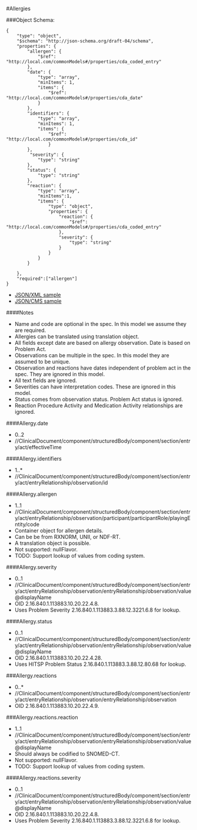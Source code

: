 #Allergies

###Object Schema:
```
{
    "type": "object",
    "$schema": "http://json-schema.org/draft-04/schema",
    "properties": {
        "allergen": {
            "$ref": "http://local.com/commonModels#/properties/cda_coded_entry"
        },
        "date": {
            "type": "array",
            "minItems": 1,
            "items": {
                "$ref": "http://local.com/commonModels#/properties/cda_date"
            }
        },
        "identifiers": {
            "type": "array",
            "minItems": 1,
            "items": {
                "$ref": "http://local.com/commonModels#/properties/cda_id"
                }
        },
         "severity": {
            "type": "string"
        },
        "status": {
            "type": "string"
        },
        "reaction": {
            "type": "array",
            "minItems":1,
            "items": {
                "type": "object",
                "properties": {
                    "reaction": {
                        "$ref": "http://local.com/commonModels#/properties/cda_coded_entry"
                    },
                    "severity": {
                        "type": "string"
                    }
                }
            }
        }
       
    },
    "required":["allergen"]
}
```

- [JSON/XML sample](samples/allergies.md)
- [JSON/CMS sample](cmssamples/allergies.md)

####Notes
- Name and code are optional in the spec.  In this model we assume they are required.
- Allergies can be translated using translation object.
- All fields except date are based on allergy observation.  Date is based on Problem Act.
- Observations can be multiple in the spec.  In this model they are assumed to be unique.
- Observation and reactions have dates independent of problem act in the spec.  They are ignored in this model.
- All text fields are ignored.
- Severities can have interpretation codes.  These are ignored in this model.
- Status comes from observation status.  Problem Act status is ignored.
- Reaction Procedure Activity and Medication Activity relationships are ignored.


####Allergy.date
- 0..2
- //ClinicalDocument/component/structuredBody/component/section/entry/act/effectiveTime

####Allergy.identifiers
- 1..*
- //ClinicalDocument/component/structuredBody/component/section/entry/act/entryRelationship/observation/id

####Allergy.allergen
- 1..1
- //ClinicalDocument/component/structuredBody/component/section/entry/act/entryRelationship/observation/participant/participantRole/playingEntity/code
- Container object for allergen details.
- Can be be from RXNORM, UNII, or NDF-RT.
- A translation object is possible.
- Not supported: nullFlavor.
- TODO:  Support lookup of values from coding system.

####Allergy.severity
- 0..1
- //ClinicalDocument/component/structuredBody/component/section/entry/act/entryRelationship/observation/entryRelationship/observation/value@displayName
- OID 2.16.840.1.113883.10.20.22.4.8.
- Uses Problem Severity 2.16.840.1.113883.3.88.12.3221.6.8 for lookup.

####Allergy.status
- 0..1
- //ClinicalDocument/component/structuredBody/component/section/entry/act/entryRelationship/observation/entryRelationship/observation/value@displayName
- OID 2.16.840.1.113883.10.20.22.4.28.
- Uses HITSP Problem Status 2.16.840.1.113883.3.88.12.80.68 for lookup.

###Allergy.reactions
- 0..*
- //ClinicalDocument/component/structuredBody/component/section/entry/act/entryRelationship/observation/entryRelationship/observation
- OID 2.16.840.1.113883.10.20.22.4.9.

###Allergy.reactions.reaction
- 1..1
- //ClinicalDocument/component/structuredBody/component/section/entry/act/entryRelationship/observation/entryRelationship/observation/value@displayName
- Should always be codified to SNOMED-CT.
- Not supported: nullFlavor.
- TODO:  Support lookup of values from coding system.

####Allergy.reactions.severity
- 0..1
- //ClinicalDocument/component/structuredBody/component/section/entry/act/entryRelationship/observation/entryRelationship/observation/value@displayName
- OID 2.16.840.1.113883.10.20.22.4.8.
- Uses Problem Severity 2.16.840.1.113883.3.88.12.3221.6.8 for lookup.


